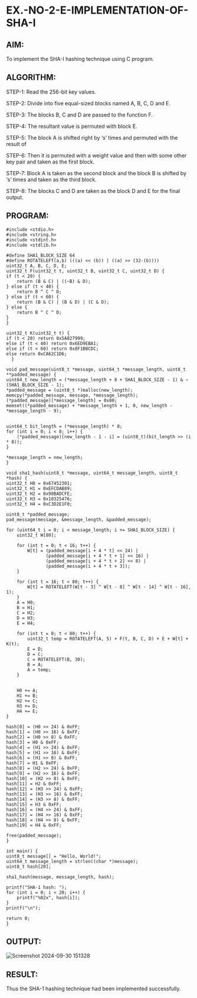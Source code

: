 # EX.-NO-2-E-IMPLEMENTATION-OF-SHA-I

## AIM:
  To implement the SHA-I hashing technique using C program.
  
## ALGORITHM:

  STEP-1: Read the 256-bit key values.
  
  STEP-2: Divide into five equal-sized blocks named A, B, C, D and E.
  
  STEP-3: The blocks B, C and D are passed to the function F.
  
  STEP-4: The resultant value is permuted with block E.
  
  STEP-5: The block A is shifted right by ‘s’ times and permuted with the result of
  
  
  STEP-6: Then it is permuted with a weight value and then with some other key pair and taken as the first block.
  
  STEP-7: Block A is taken as the second block and the block B is shifted by ‘s’ times and taken as the third block.
  
  STEP-8: The blocks C and D are taken as the block D and E for the final output.

## PROGRAM:

    #include <stdio.h>
    #include <string.h>
    #include <stdint.h>
    #include <stdlib.h> 

    #define SHA1_BLOCK_SIZE 64
    #define ROTATELEFT(a,b) (((a) << (b)) | ((a) >> (32-(b))))
    uint32_t A, B, C, D, E;
    uint32_t F(uint32_t t, uint32_t B, uint32_t C, uint32_t D) {
    if (t < 20) {
        return (B & C) | ((~B) & D);
    } else if (t < 40) {
        return B ^ C ^ D;
    } else if (t < 60) {
        return (B & C) | (B & D) | (C & D);
    } else {
        return B ^ C ^ D;
    }
    }
  
    uint32_t K(uint32_t t) {
    if (t < 20) return 0x5A827999;
    else if (t < 40) return 0x6ED9EBA1;
    else if (t < 60) return 0x8F1BBCDC;
    else return 0xCA62C1D6;
      }

    void pad_message(uint8_t *message, uint64_t *message_length, uint8_t **padded_message) {
    uint64_t new_length = (*message_length + 8 + SHA1_BLOCK_SIZE - 1) & ~(SHA1_BLOCK_SIZE - 1);
    *padded_message = (uint8_t *)malloc(new_length);
    memcpy(*padded_message, message, *message_length);
    (*padded_message)[*message_length] = 0x80;  
    memset((*padded_message) + *message_length + 1, 0, new_length - *message_length - 9);

   
    uint64_t bit_length = (*message_length) * 8;  
    for (int i = 0; i < 8; i++) {
        (*padded_message)[new_length - 1 - i] = (uint8_t)(bit_length >> (i * 8));
    }

    *message_length = new_length;
    }

    void sha1_hash(uint8_t *message, uint64_t message_length, uint8_t *hash) {
    uint32_t H0 = 0x67452301;
    uint32_t H1 = 0xEFCDAB89;
    uint32_t H2 = 0x98BADCFE;
    uint32_t H3 = 0x10325476;
    uint32_t H4 = 0xC3D2E1F0;

    uint8_t *padded_message;
    pad_message(message, &message_length, &padded_message);

    for (uint64_t i = 0; i < message_length; i += SHA1_BLOCK_SIZE) {
        uint32_t W[80];

        for (int t = 0; t < 16; t++) {
            W[t] = (padded_message[i + 4 * t] << 24) |
                   (padded_message[i + 4 * t + 1] << 16) |
                   (padded_message[i + 4 * t + 2] << 8) |
                   (padded_message[i + 4 * t + 3]);
        }

        for (int t = 16; t < 80; t++) {
            W[t] = ROTATELEFT(W[t - 3] ^ W[t - 8] ^ W[t - 14] ^ W[t - 16], 1);
        }
        A = H0;
        B = H1;
        C = H2;
        D = H3;
        E = H4;

        for (int t = 0; t < 80; t++) {
            uint32_t temp = ROTATELEFT(A, 5) + F(t, B, C, D) + E + W[t] + K(t);
            E = D;
            D = C;
            C = ROTATELEFT(B, 30);
            B = A;
            A = temp;
        }

 
        H0 += A;
        H1 += B;
        H2 += C;
        H3 += D;
        H4 += E;
    }

    hash[0] = (H0 >> 24) & 0xFF;
    hash[1] = (H0 >> 16) & 0xFF;
    hash[2] = (H0 >> 8) & 0xFF;
    hash[3] = H0 & 0xFF;
    hash[4] = (H1 >> 24) & 0xFF;
    hash[5] = (H1 >> 16) & 0xFF;
    hash[6] = (H1 >> 8) & 0xFF;
    hash[7] = H1 & 0xFF;
    hash[8] = (H2 >> 24) & 0xFF;
    hash[9] = (H2 >> 16) & 0xFF;
    hash[10] = (H2 >> 8) & 0xFF;
    hash[11] = H2 & 0xFF;
    hash[12] = (H3 >> 24) & 0xFF;
    hash[13] = (H3 >> 16) & 0xFF;
    hash[14] = (H3 >> 8) & 0xFF;
    hash[15] = H3 & 0xFF;
    hash[16] = (H4 >> 24) & 0xFF;
    hash[17] = (H4 >> 16) & 0xFF;
    hash[18] = (H4 >> 8) & 0xFF;
    hash[19] = H4 & 0xFF;

    free(padded_message);
    }

    int main() {
    uint8_t message[] = "Hello, World!";
    uint64_t message_length = strlen((char *)message);
    uint8_t hash[20];

    sha1_hash(message, message_length, hash);

    printf("SHA-1 hash: ");
    for (int i = 0; i < 20; i++) {
        printf("%02x", hash[i]);
    }
    printf("\n");

    return 0;
    }
## OUTPUT:
![Screenshot 2024-09-30 151328](https://github.com/user-attachments/assets/1d5aab38-b400-4e8e-b2cd-e2742901e91d)

## RESULT:
  Thus the SHA-1 hashing technique had been implemented successfully.
  
